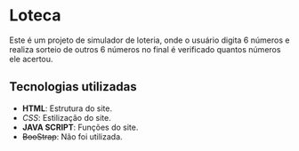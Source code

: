 # Loteca
Este é um projeto de simulador de loteria, onde o usuário digita 6 números e realiza sorteio de outros 6 números no final é verificado quantos números ele acertou.
## Tecnologias utilizadas
- **HTML**: Estrutura do site.
- _CSS_: Estilização do site.
- **JAVA SCRIPT**: Funções do site.
- ~~BooStrap~~: Não foi utilizada. 
